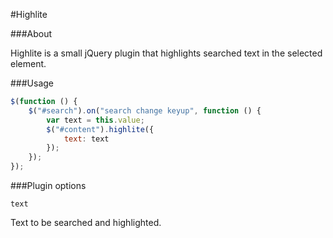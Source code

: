 #Highlite

###About

Highlite is a small jQuery plugin that highlights searched text in the selected 
element.

###Usage

```javascript
$(function () {
    $("#search").on("search change keyup", function () {
        var text = this.value;
        $("#content").highlite({
            text: text
        });
    });
});
```

###Plugin options

```
text
```
Text to be searched and highlighted. 
